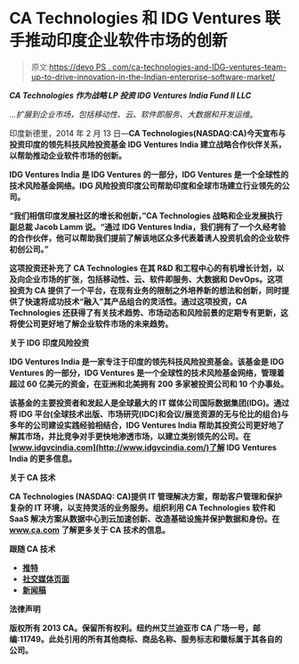# CA Technologies 和 IDG Ventures 联手推动印度企业软件市场的创新

> 原文:[https://devo PS . com/ca-technologies-and-IDG-ventures-team-up-to-drive-innovation-in-the-Indian-enterprise-software-market/](https://devops.com/ca-technologies-and-idg-ventures-team-up-to-drive-innovation-in-the-indian-enterprise-software-market/)

***CA Technologies 作为战略 LP 投资 IDG Ventures India Fund II LLC***

*…扩展到企业市场，包括移动性、云、软件即服务、大数据和开发运维*。

印度新德里，2014 年 2 月 13 日—**CA Technologies(NASDAQ:CA)今天宣布与投资印度的领先科技风险投资基金 IDG Ventures India 建立战略合作伙伴关系，以帮助推动企业软件市场的创新。**

**IDG Ventures India 是 IDG Ventures 的一部分，IDG Ventures 是一个全球性的技术风险基金网络。IDG 风险投资印度公司帮助印度和全球市场建立行业领先的公司。**

**“我们相信印度发展社区的增长和创新，”CA Technologies 战略和企业发展执行副总裁 Jacob Lamm 说。“通过 IDG Ventures India，我们拥有了一个久经考验的合作伙伴，他可以帮助我们提前了解该地区众多代表着诱人投资机会的企业软件初创公司。”**

**这项投资还补充了 CA Technologies 在其 R&D 和工程中心的有机增长计划，以及向企业市场的扩张，包括移动性、云、软件即服务、大数据和 DevOps。这项投资为 CA 提供了一个平台，在现有业务的限制之外培养新的想法和创新，同时提供了快速将成功技术“融入”其产品组合的灵活性。通过这项投资，CA Technologies 还获得了有关技术趋势、市场动态和风险前景的定期专有更新，这将使公司更好地了解企业软件市场的未来趋势。**

****关于 IDG 印度风险投资****

**IDG Ventures India 是一家专注于印度的领先科技风险投资基金。该基金是 IDG Ventures 的一部分，IDG Ventures 是一个全球性的技术风险基金网络，管理着超过 60 亿美元的资金，在亚洲和北美拥有 200 多家被投资公司和 10 个办事处。**

**该基金的主要投资者和发起人是全球最大的 IT 媒体公司国际数据集团(IDG)。通过将 IDG 平台(全球技术出版、市场研究(IDC)和会议/展览资源的无与伦比的组合)与多年的公司建设实践经验相结合，IDG Ventures India 帮助其投资公司更好地了解其市场，并比竞争对手更快地渗透市场，以建立类别领先的公司。在[www.idgvcindia.com](http://www.idgvcindia.com/)了解 IDG Ventures India 的更多信息。**

****关于 CA 技术****

**CA Technologies (NASDAQ: CA)提供 IT 管理解决方案，帮助客户管理和保护复杂的 IT 环境，以支持灵活的业务服务。组织利用 CA Technologies 软件和 SaaS 解决方案从数据中心到云加速创新、改造基础设施并保护数据和身份。在 www.ca.com 了解更多关于 CA 技术的信息。**

****跟随 CA 技术****

*   **[推特](https://www.twitter.com/cainc)**
*   **[社交媒体页面](http://www.ca.com/us/social-media)**
*   **[新闻稿](http://www.ca.com/us/press-releases.aspx)**

****法律声明****

**版权所有 2013 CA。保留所有权利。纽约州艾兰迪亚市 CA 广场一号，邮编:11749。此处引用的所有其他商标、商品名称、服务标志和徽标属于其各自的公司。**
